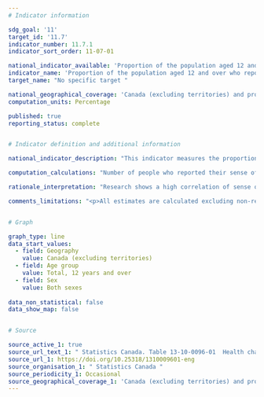 ```yaml
---
# Indicator information

sdg_goal: '11'
target_id: '11.7'
indicator_number: 11.7.1
indicator_sort_order: 11-07-01

national_indicator_available: 'Proportion of the population aged 12 and over who reported their sense of belonging to their local community as being very strong or somewhat strong'
indicator_name: 'Proportion of the population aged 12 and over who reported their sense of belonging to their local community as being very strong or somewhat strong'
target_name: "No specific target "

national_geographical_coverage: 'Canada (excluding territories) and provinces'
computation_units: Percentage

published: true
reporting_status: complete


# Indicator definition and additional information

national_indicator_description: "This indicator measures the proportion of the population aged 12 and over who reported their sense of belonging to their local community as being very strong or somewhat strong."

computation_calculations: "Number of people who reported their sense of belonging to their local community as being very strong or somewhat strong divided by total population."

rationale_interpretation: "Research shows a high correlation of sense of community-belonging with physical and mental health."

comments_limitations: "<p>All estimates are calculated excluding non-response categories ('refusal', 'don't know', and 'not stated') in the denominator.<br> As a result of the 2015 redesign, the Canadian Community Health Survey has a new collection strategy, a new sample design, and has undergone major content revisions. With all these factors taken together, caution should be taken when comparing data from previous cycles to data released for the 2015 cycle onwards.</p>"


# Graph

graph_type: line
data_start_values:
  - field: Geography
    value: Canada (excluding territories)
  - field: Age group
    value: Total, 12 years and over
  - field: Sex
    value: Both sexes
    
data_non_statistical: false
data_show_map: false


# Source

source_active_1: true
source_url_text_1: " Statistics Canada. Table 13-10-0096-01  Health characteristics, annual estimates"
source_url_1: https://doi.org/10.25318/1310009601-eng
source_organisation_1: " Statistics Canada "
source_periodicity_1: Occasional
source_geographical_coverage_1: 'Canada (excluding territories) and provinces'
---
```


